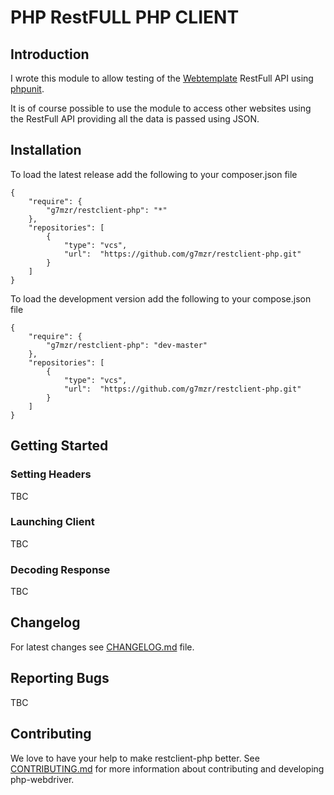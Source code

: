 # PHP RestFULL PHP CLIENT

## Introduction

I wrote this module to allow testing of the [Webtemplate](https://github.com/g7mzr/webtemplate)
RestFull API using [phpunit](https://phpunit.de/).

It is of course possible to use the module to access other websites using the RestFull
API providing all the data is passed using JSON.

## Installation

To load the latest release add the following to your composer.json file

    {
        "require": {
            "g7mzr/restclient-php": "*"
        },
        "repositories": [
            {
                "type": "vcs",
                "url":  "https://github.com/g7mzr/restclient-php.git"
            }
        ]
    }

To load the development version add the following to your compose.json file

    {
        "require": {
            "g7mzr/restclient-php": "dev-master"
        },
        "repositories": [
            {
                "type": "vcs",
                "url":  "https://github.com/g7mzr/restclient-php.git"
            }
        ]
    }

## Getting Started

### Setting Headers
TBC

### Launching Client
TBC

### Decoding Response
TBC

## Changelog
For latest changes see [CHANGELOG.md](CHANGELOG.md) file.

## Reporting Bugs
TBC

## Contributing
We love to have your help to make restclient-php better. See [CONTRIBUTING.md](CONTRIBUTING.md) for more information about contributing and developing php-webdriver.
